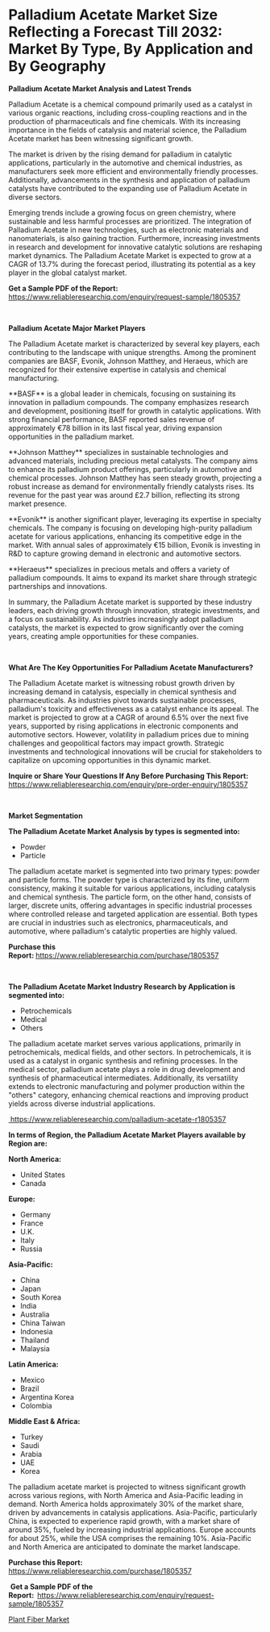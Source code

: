 <p><h1>Palladium Acetate Market Size Reflecting a Forecast Till 2032: Market By Type, By Application and By Geography</h1></p><p><strong>Palladium Acetate Market Analysis and Latest Trends</strong></p>
<p><p>Palladium Acetate is a chemical compound primarily used as a catalyst in various organic reactions, including cross-coupling reactions and in the production of pharmaceuticals and fine chemicals. With its increasing importance in the fields of catalysis and material science, the Palladium Acetate market has been witnessing significant growth. </p><p>The market is driven by the rising demand for palladium in catalytic applications, particularly in the automotive and chemical industries, as manufacturers seek more efficient and environmentally friendly processes. Additionally, advancements in the synthesis and application of palladium catalysts have contributed to the expanding use of Palladium Acetate in diverse sectors.</p><p>Emerging trends include a growing focus on green chemistry, where sustainable and less harmful processes are prioritized. The integration of Palladium Acetate in new technologies, such as electronic materials and nanomaterials, is also gaining traction. Furthermore, increasing investments in research and development for innovative catalytic solutions are reshaping market dynamics. The Palladium Acetate Market is expected to grow at a CAGR of 13.7% during the forecast period, illustrating its potential as a key player in the global catalyst market.</p></p>
<p><strong>Get a Sample PDF of the Report:&nbsp;</strong> <a href="https://www.reliableresearchiq.com/enquiry/request-sample/1805357?utm_campaign=3066&utm_medium=2&utm_source=Github&utm_content=ia&utm_term=02042025&utm_id=palladium-acetate">https://www.reliableresearchiq.com/enquiry/request-sample/1805357</a></p>
<p>&nbsp;</p>
<p><strong>Palladium Acetate Major Market Players</strong></p>
<p><p>The Palladium Acetate market is characterized by several key players, each contributing to the landscape with unique strengths. Among the prominent companies are BASF, Evonik, Johnson Matthey, and Heraeus, which are recognized for their extensive expertise in catalysis and chemical manufacturing.</p><p>**BASF** is a global leader in chemicals, focusing on sustaining its innovation in palladium compounds. The company emphasizes research and development, positioning itself for growth in catalytic applications. With strong financial performance, BASF reported sales revenue of approximately €78 billion in its last fiscal year, driving expansion opportunities in the palladium market.</p><p>**Johnson Matthey** specializes in sustainable technologies and advanced materials, including precious metal catalysts. The company aims to enhance its palladium product offerings, particularly in automotive and chemical processes. Johnson Matthey has seen steady growth, projecting a robust increase as demand for environmentally friendly catalysts rises. Its revenue for the past year was around £2.7 billion, reflecting its strong market presence.</p><p>**Evonik** is another significant player, leveraging its expertise in specialty chemicals. The company is focusing on developing high-purity palladium acetate for various applications, enhancing its competitive edge in the market. With annual sales of approximately €15 billion, Evonik is investing in R&D to capture growing demand in electronic and automotive sectors.</p><p>**Heraeus** specializes in precious metals and offers a variety of palladium compounds. It aims to expand its market share through strategic partnerships and innovations. </p><p>In summary, the Palladium Acetate market is supported by these industry leaders, each driving growth through innovation, strategic investments, and a focus on sustainability. As industries increasingly adopt palladium catalysts, the market is expected to grow significantly over the coming years, creating ample opportunities for these companies.</p></p>
<p>&nbsp;</p>
<p><strong>What Are The Key Opportunities For Palladium Acetate Manufacturers?</strong></p>
<p><p>The Palladium Acetate market is witnessing robust growth driven by increasing demand in catalysis, especially in chemical synthesis and pharmaceuticals. As industries pivot towards sustainable processes, palladium's toxicity and effectiveness as a catalyst enhance its appeal. The market is projected to grow at a CAGR of around 6.5% over the next five years, supported by rising applications in electronic components and automotive sectors. However, volatility in palladium prices due to mining challenges and geopolitical factors may impact growth. Strategic investments and technological innovations will be crucial for stakeholders to capitalize on upcoming opportunities in this dynamic market.</p></p>
<p><strong>Inquire or Share Your Questions If Any Before Purchasing This Report:</strong> <a href="https://www.reliableresearchiq.com/enquiry/pre-order-enquiry/1805357?utm_campaign=3066&utm_medium=2&utm_source=Github&utm_content=ia&utm_term=02042025&utm_id=palladium-acetate">https://www.reliableresearchiq.com/enquiry/pre-order-enquiry/1805357</a></p>
<p>&nbsp;</p>
<p><strong>Market Segmentation</strong></p>
<p><strong>The Palladium Acetate Market Analysis by types is segmented into:</strong></p>
<p><ul><li>Powder</li><li>Particle</li></ul></p>
<p><p>The palladium acetate market is segmented into two primary types: powder and particle forms. The powder type is characterized by its fine, uniform consistency, making it suitable for various applications, including catalysis and chemical synthesis. The particle form, on the other hand, consists of larger, discrete units, offering advantages in specific industrial processes where controlled release and targeted application are essential. Both types are crucial in industries such as electronics, pharmaceuticals, and automotive, where palladium's catalytic properties are highly valued.</p></p>
<p><strong>Purchase this Report:&nbsp;</strong><a href="https://www.reliableresearchiq.com/purchase/1805357?utm_campaign=3066&utm_medium=2&utm_source=Github&utm_content=ia&utm_term=02042025&utm_id=palladium-acetate">https://www.reliableresearchiq.com/purchase/1805357</a></p>
<p>&nbsp;</p>
<p><strong>The Palladium Acetate Market Industry Research by Application is segmented into:</strong></p>
<p><ul><li>Petrochemicals</li><li>Medical</li><li>Others</li></ul></p>
<p><p>The palladium acetate market serves various applications, primarily in petrochemicals, medical fields, and other sectors. In petrochemicals, it is used as a catalyst in organic synthesis and refining processes. In the medical sector, palladium acetate plays a role in drug development and synthesis of pharmaceutical intermediates. Additionally, its versatility extends to electronic manufacturing and polymer production within the "others" category, enhancing chemical reactions and improving product yields across diverse industrial applications.</p></p>
<p><a href="https://www.reliableresearchiq.com/palladium-acetate-r1805357?utm_campaign=3066&utm_medium=2&utm_source=Github&utm_content=ia&utm_term=02042025&utm_id=palladium-acetate">&nbsp;https://www.reliableresearchiq.com/palladium-acetate-r1805357</a></p>
<p><strong>In terms of Region, the Palladium Acetate Market Players available by Region are:</strong></p>
<p>
    <p> <strong> North America: </strong>
        <ul>
            <li>United States</li>
            <li>Canada</li>
        </ul>
        </p> 
    <p> <strong> Europe: </strong>
        <ul>
            <li>Germany</li>
            <li>France</li>
            <li>U.K.</li>
            <li>Italy</li>
            <li>Russia</li>
        </ul>
        </p> 
    <p> <strong> Asia-Pacific: </strong>
        <ul>
            <li>China</li>
            <li>Japan</li>
            <li>South Korea</li>
            <li>India</li>
            <li>Australia</li>
            <li>China Taiwan</li>
            <li>Indonesia</li>
            <li>Thailand</li>
            <li>Malaysia</li>
        </ul>
        </p> 
    <p> <strong> Latin America: </strong>
        <ul>
            <li>Mexico</li>
            <li>Brazil</li>
            <li>Argentina Korea</li>
            <li>Colombia</li>
        </ul>
        </p> 
    <p> <strong> Middle East & Africa: </strong>
        <ul>
            <li>Turkey</li>
            <li>Saudi</li>
            <li>Arabia</li>
            <li>UAE</li>
            <li>Korea</li>
        </ul>
    </p>
    </p>
<p><p>The palladium acetate market is projected to witness significant growth across various regions, with North America and Asia-Pacific leading in demand. North America holds approximately 30% of the market share, driven by advancements in catalysis applications. Asia-Pacific, particularly China, is expected to experience rapid growth, with a market share of around 35%, fueled by increasing industrial applications. Europe accounts for about 25%, while the USA comprises the remaining 10%. Asia-Pacific and North America are anticipated to dominate the market landscape.</p></p>
<p><strong>Purchase this Report: </strong><a href="https://www.reliableresearchiq.com/purchase/1805357?utm_campaign=3066&utm_medium=2&utm_source=Github&utm_content=ia&utm_term=02042025&utm_id=palladium-acetate">https://www.reliableresearchiq.com/purchase/1805357</a></p>
<p>&nbsp;<strong>Get a Sample PDF of the Report:&nbsp;&nbsp;</strong><a href="https://www.reliableresearchiq.com/enquiry/request-sample/1805357?utm_campaign=3066&utm_medium=2&utm_source=Github&utm_content=ia&utm_term=02042025&utm_id=palladium-acetate">https://www.reliableresearchiq.com/enquiry/request-sample/1805357</a></p>
<p><strong></strong></p>
<p><p><a href="https://github.com/zitanebeibit9/Market-Research-Report-List-1/blob/main/plant-fiber-market.md?utm_campaign=3066&utm_medium=2&utm_source=Github&utm_content=ia&utm_term=02042025&utm_id=palladium-acetate">Plant Fiber Market</a></p></p>